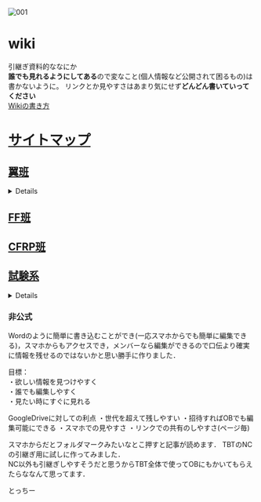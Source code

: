 ![001](https://user-images.githubusercontent.com/103260061/162473624-96371ee1-522d-41cd-b4b8-7e6e2c49657b.png)
# wiki
引継ぎ資料的ななにか  
**誰でも見れるようにしてある**ので変なこと(個人情報など公開されて困るもの)は書かないように。
リンクとか見やすさはあまり気にせず**どんどん書いていってください**  
[Wikiの書き方](Wiki/その他/Wikiの書き方.md)  



# [サイトマップ](Wiki) 
## [翼班](Wiki/翼班)  
<details>

[NC](Wiki/翼班/NC(自作)/README.md)
</details>

## [FF班](Wiki/FF班)  
## [CFRP班](Wiki/CFRP班)
## [試験系](Wiki/試験系) 
<details>  

[桁荷重試験](Wiki/試験系/桁荷重試験)  
[全翼接合試験](Wiki/試験系/全翼接合試験)  
[TF](Wiki/試験系/TF)  
</details>  


### 非公式

Wordのように簡単に書き込むことができ(一応スマホからでも簡単に編集できる)，スマホからもアクセスでき，メンバーなら編集ができるので口伝より確実に情報を残せるのではないかと思い勝手に作りました．

目標：  
・欲しい情報を見つけやすく  
・誰でも編集しやすく  
・見たい時にすぐに見れる  

GoogleDriveに対しての利点
・世代を超えて残しやすい
・招待すればOBでも編集可能にできる
・スマホでの見やすさ
・リンクでの共有のしやすさ(ページ毎)

スマホからだとフォルダマークみたいなとこ押すと記事が読めます．
TBTのNCの引継ぎ用に試しに作ってみました．  
NC以外も引継ぎしやすそうだと思うからTBT全体で使ってOBにもかいてもらえたらななんて思ってます．

とっちー
